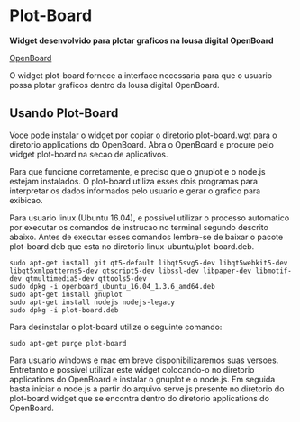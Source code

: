 # Plot-Board
**Widget desenvolvido para plotar graficos na lousa digital OpenBoard**

[OpenBoard](https://github.com/OpenBoard-org)

O widget plot-board fornece a interface necessaria para que o usuario possa plotar graficos 
dentro da lousa digital OpenBoard. 

## Usando Plot-Board

Voce pode instalar o widget por copiar o diretorio plot-board.wgt para o diretorio applications 
do OpenBoard. Abra o OpenBoard e procure pelo widget plot-board na secao de aplicativos.

Para que funcione corretamente, e preciso que o gnuplot e o node.js estejam instalados. 
O plot-board utiliza esses dois programas para interpretar os dados informados pelo usuario e 
gerar o grafico para exibicao.

Para usuario linux (Ubuntu 16.04), e possivel utilizar o processo automatico por executar os 
comandos de instrucao no terminal segundo descrito abaixo. Antes de executar esses comandos 
lembre-se de baixar o pacote plot-board.deb que esta no diretorio linux-ubuntu/plot-board.deb.

    sudo apt-get install git qt5-default libqt5svg5-dev libqt5webkit5-dev libqt5xmlpatterns5-dev qtscript5-dev libssl-dev libpaper-dev libmotif-dev qtmultimedia5-dev qttools5-dev
    sudo dpkg -i openboard_ubuntu_16.04_1.3.6_amd64.deb
    sudo apt-get install gnuplot
    sudo apt-get install nodejs nodejs-legacy
    sudo dpkg -i plot-board.deb

Para desinstalar o plot-board utilize o seguinte comando:

    sudo apt-get purge plot-board

Para usuario windows e mac em breve disponibilizaremos suas versoes. Entretanto e possivel utilizar
este widget colocando-o no diretorio applications do OpenBoard e instalar o gnuplot e o node.js. 
Em seguida basta iniciar o node.js a partir do arquivo serve.js presente no diretorio do plot-board.widget
que se encontra dentro do diretorio applications do OpenBoard. 

